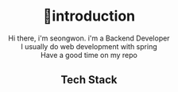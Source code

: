 <div align=center><h1>👋introduction</h1></div>
<div align=center>
  Hi there, i'm seongwon. i'm a Backend Developer
  <br/>
  I usually do web development with spring
  <br/>
  Have a good time on my repo
</div>

<div align=center><h2>Tech Stack</h1></div>
<!--
**swdevsw98/swdevsw98** is a ✨ _special_ ✨ repository because its `README.md` (this file) appears on your GitHub profile.

Here are some ideas to get you started:

- 🔭 I’m currently working on ...
- 🌱 I’m currently learning ...
- 👯 I’m looking to collaborate on ...
- 🤔 I’m looking for help with ...
- 💬 Ask me about ...
- 📫 How to reach me: ...
- 😄 Pronouns: ...
- ⚡ Fun fact: ...
-->
